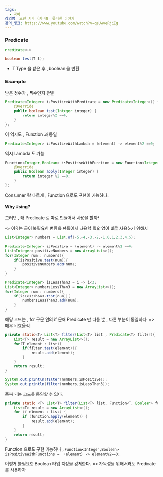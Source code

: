```yaml
---
tags:
  - 자바
강의명: 모던 자바 (자바8) 못다한 이야기
강의_링크: https://www.youtube.com/watch?v=qzUwveRjiEg
---
```


### Predicate

```java
Predicate<T>
```

```java
boolean test(T t);
```

- T Type 을 받은 후 , boolean 을 반환

### Example

받은 정수가 , 짝수인지 판별

```java
Predicate<Integer> isPositiveWithPredicate = new Predicate<Integer>() {  
    @Override  
    public boolean test(Integer integer) {  
        return integer%2 ==0;  
    }  
};
```

이 역시도 , Function 과 동일

```java
Predicate<Integer> isPositiveWithLambda = (element) -> element%2 ==0;
```

역시 Lambda 도 가능


```java
Function<Integer,Boolean> isPositiveWithFunction = new Function<Integer, Boolean>() {  
    @Override  
    public Boolean apply(Integer integer) {  
        return integer %2 ==0;  
    }  
};
```

Consumer 랑 다르게 , Function 으로도 구현이 가능하다.

#### Why Using?

그러면 , 왜 Predicate 로 따로 만들어서 사용을 할까?

-> 이유는 굳이 불필요한 변환을 만들어서 사용할 필요 없이 바로 사용하기 위해서

```java
List<Integer> numbers = List.of(-5,-4,-3,-2,-1,0,1,2,3,4,5);  
  
Predicate<Integer> isPositive = (element) -> element%2 ==0;  
List<Integer> positiveNumbers = new ArrayList<>();  
for(Integer num : numbers){  
    if(isPositive.test(num)){  
        positiveNumbers.add(num);  
    }  
}  
  
Predicate<Integer> isLessThan3 = i -> i<3;  
List<Integer> numbersLessThan3 = new ArrayList<>();  
for(Integer num : numbers){  
    if(isLessThan3.test(num)){  
        numbersLessThan3.add(num);  
    }  
}
```

해당 코드는 , for 구문 안의 if 문에 Predicate 만 다를 뿐 , 다른 부분이 동일하다.
=> 매우 비효율적

```java
private static<T> List<T> filter(List<T> list , Predicate<T> filter){  
    List<T> result = new ArrayList<>();  
    for(T element : list){  
        if(filter.test(element)){  
            result.add(element);  
        }  
    }  
    return result;  
}

System.out.println(filter(numbers,isPositive));  
System.out.println(filter(numbers,isLessThan3));
```

중복 되는 코드를 통일할 수 있다.


```java
private static <T> List<T> filter(List<T> list, Function<T, Boolean> function) {  
    List<T> result = new ArrayList<>();  
    for (T element : list) {  
        if (function.apply(element)) {  
            result.add(element);  
        }  
    }  
    return result;  
}
```

Function 으로도 구현 가능하나 , 
`Function<Integer,Boolean> isPositiveWithFunctions =  (element) -> element%2==0;`

이렇게 불필요한 Boolean 타입 지정을 강제한다.
=> 가독성을 위해서라도 Predicate 를 사용하자
